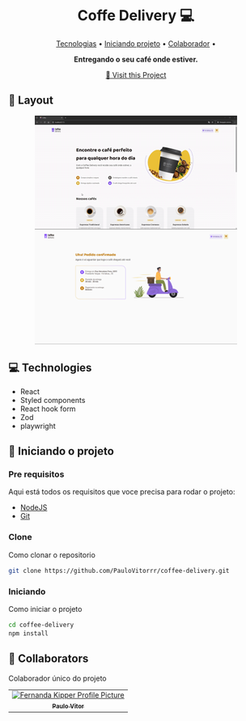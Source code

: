 <h1 align="center" style="font-weight: bold;"> Coffe Delivery 💻</h1>

<p align="center">
 <a href="#tech">Tecnologias</a> • 
 <a href="#started">Iniciando projeto</a> • 
  <a href="#colab">Colaborador</a> •
</p>

<p align="center">
    <b>Entregando o seu café onde estiver.</b>
</p>

<p align="center">
     <a href="https://github.com/PauloVitorrr/coffe-delivery">📱 Visit this Project</a>
</p>

<h2 id="layout">🎨 Layout</h2>

<p align="center">
    <img src="./public/images/gifReadme/image1.gif" alt="Image Example" width="400px">
    <img src="./public/images/gifReadme/image2.png" alt="Image Example" width="400px">
</p>

<h2 id="technologies">💻 Technologies</h2>

- React
- Styled components
- React hook form
- Zod
- playwright

<h2 id="started">🚀 Iniciando o projeto</h2>

<h3>Pre requisitos</h3>

Aqui está todos os requisitos que voce precisa para rodar o projeto:

- [NodeJS](https://nodejs.org/en/download)
- [Git](https://git-scm.com/downloads)

<h3>Clone</h3>

Como clonar o repositorio

```bash
git clone https://github.com/PauloVitorrr/coffee-delivery.git
```

<h3>Iniciando</h3>

Como iniciar o projeto

```bash
cd coffee-delivery
npm install
```

<h2 id="colab">🤝 Collaborators</h2>

Colaborador único do projeto

<table>
  <tr>
    <td align="center">
      <a href="#">
        <img src="https://avatars.githubusercontent.com/u/102882298?v=4" width="100px;" alt="Fernanda Kipper Profile Picture"/><br>
        <sub>
          <b>Paulo Vitor</b>
        </sub>
      </a>
    </td>
  </tr>
</table>
